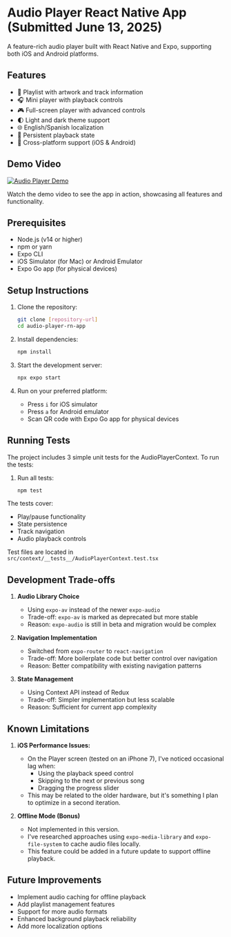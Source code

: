 # Audio Player React Native App (Submitted June 13, 2025)

A feature-rich audio player built with React Native and Expo, supporting both iOS and Android platforms.

## Features

- 🎵 Playlist with artwork and track information
- 🎧 Mini player with playback controls
- 🎮 Full-screen player with advanced controls
- 🌓 Light and dark theme support
- 🌐 English/Spanish localization
- 💾 Persistent playback state
- 📱 Cross-platform support (iOS & Android)

## Demo Video

[![Audio Player Demo](https://img.youtube.com/vi/YtvtHzkm1e8/0.jpg)](https://www.youtube.com/watch?v=YtvtHzkm1e8)

Watch the demo video to see the app in action, showcasing all features and functionality.

## Prerequisites

- Node.js (v14 or higher)
- npm or yarn
- Expo CLI
- iOS Simulator (for Mac) or Android Emulator
- Expo Go app (for physical devices)

## Setup Instructions

1. Clone the repository:
   ```bash
   git clone [repository-url]
   cd audio-player-rn-app
   ```

2. Install dependencies:
   ```bash
   npm install
   ```

3. Start the development server:
   ```bash
   npx expo start
   ```

4. Run on your preferred platform:
   - Press `i` for iOS simulator
   - Press `a` for Android emulator
   - Scan QR code with Expo Go app for physical devices

## Running Tests

The project includes 3 simple unit tests for the AudioPlayerContext. To run the tests:

1. Run all tests:
   ```bash
   npm test
   ```

The tests cover:
- Play/pause functionality
- State persistence
- Track navigation
- Audio playback controls

Test files are located in `src/context/__tests__/AudioPlayerContext.test.tsx`

## Development Trade-offs

1. **Audio Library Choice**
   - Using `expo-av` instead of the newer `expo-audio`
   - Trade-off: `expo-av` is marked as deprecated but more stable
   - Reason: `expo-audio` is still in beta and migration would be complex

2. **Navigation Implementation**
   - Switched from `expo-router` to `react-navigation`
   - Trade-off: More boilerplate code but better control over navigation
   - Reason: Better compatibility with existing navigation patterns

3. **State Management**
   - Using Context API instead of Redux
   - Trade-off: Simpler implementation but less scalable
   - Reason: Sufficient for current app complexity

## Known Limitations

1. **iOS Performance Issues:**
   - On the Player screen (tested on an iPhone 7), I've noticed occasional lag when:
     - Using the playback speed control
     - Skipping to the next or previous song
     - Dragging the progress slider
   - This may be related to the older hardware, but it's something I plan to optimize in a second iteration.

2. **Offline Mode (Bonus)**
   - Not implemented in this version.
   - I've researched approaches using `expo-media-library` and `expo-file-system` to cache audio files locally.
   - This feature could be added in a future update to support offline playback.

## Future Improvements

- Implement audio caching for offline playback
- Add playlist management features
- Support for more audio formats
- Enhanced background playback reliability
- Add more localization options

